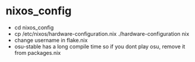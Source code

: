 # nixos_config

- cd nixos_config
- cp /etc/nixos/hardware-configuration.nix ./hardware-configuration nix
- change username in flake.nix
- osu-stable has a long compile time so if you dont play osu, remove it from packages.nix
